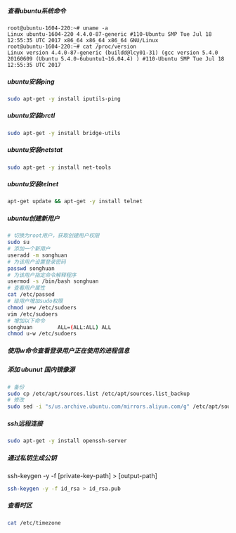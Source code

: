 ##### 查看ubuntu系统命令
```shell
root@ubuntu-1604-220:~# uname -a
Linux ubuntu-1604-220 4.4.0-87-generic #110-Ubuntu SMP Tue Jul 18 12:55:35 UTC 2017 x86_64 x86_64 x86_64 GNU/Linux
root@ubuntu-1604-220:~# cat /proc/version
Linux version 4.4.0-87-generic (buildd@lcy01-31) (gcc version 5.4.0 20160609 (Ubuntu 5.4.0-6ubuntu1~16.04.4) ) #110-Ubuntu SMP Tue Jul 18 12:55:35 UTC 2017
```
##### ubuntu安装ping
```sh
sudo apt-get -y install iputils-ping
```
##### ubuntu安装brctl
```sh
sudo apt-get -y install bridge-utils
```
##### ubuntu安装netstat
```sh
sudo apt-get -y install net-tools
```
##### ubuntu安装telnet
```sh
apt-get update && apt-get -y install telnet
```
##### ubuntu创建新用户
```sh
# 切换为root用户，获取创建用户权限
sudo su
# 添加一个新用户
useradd -m songhuan
# 为该用户设置登录密码
passwd songhuan
# 为该用户指定命令解释程序
usermod -s /bin/bash songhuan
# 查看用户属性
cat /etc/passed
# 给用户增加sudo权限
chmod u+w /etc/sudoers
vim /etc/sudoers
# 增加以下命令
songhuan        ALL=(ALL:ALL) ALL
chmod u-w /etc/sudoers
```
##### 使用w命令查看登录用户正在使用的进程信息

##### 添加 ubunut 国内镜像源
```sh
# 备份
sudo cp /etc/apt/sources.list /etc/apt/sources.list_backup
# 修改
sudo sed -i "s/us.archive.ubuntu.com/mirrors.aliyun.com/g" /etc/apt/sources.list
```
##### ssh远程连接
```sh
sudo apt-get -y install openssh-server
```
##### 通过私钥生成公钥

ssh-keygen -y -f [private-key-path] > [output-path]

```sh
ssh-keygen -y -f id_rsa > id_rsa.pub
```
##### 查看时区
```sh
cat /etc/timezone
```
